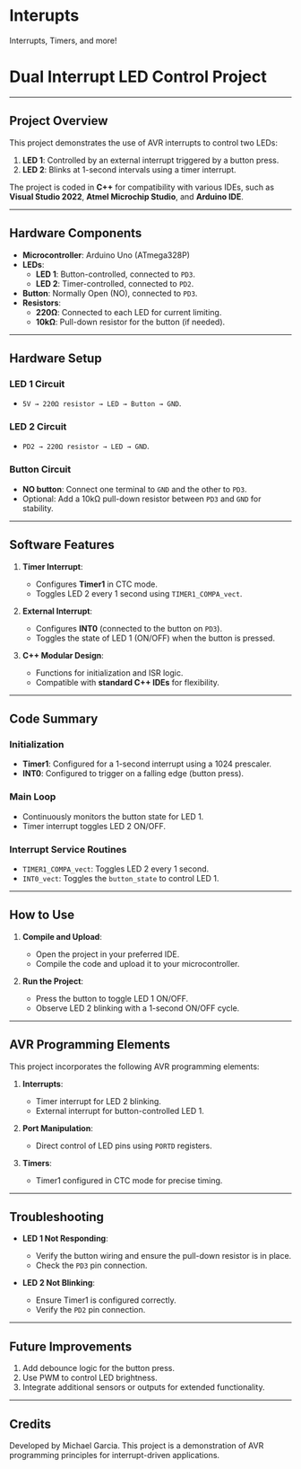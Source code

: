 # Interupts
Interrupts, Timers, and more!
# Dual Interrupt LED Control Project

---

## Project Overview
This project demonstrates the use of AVR interrupts to control two LEDs:
1. **LED 1**: Controlled by an external interrupt triggered by a button press.
2. **LED 2**: Blinks at 1-second intervals using a timer interrupt.

The project is coded in **C++** for compatibility with various IDEs, such as **Visual Studio 2022**, **Atmel Microchip Studio**, and **Arduino IDE**.

---

## Hardware Components
- **Microcontroller**: Arduino Uno (ATmega328P)
- **LEDs**:
  - **LED 1**: Button-controlled, connected to `PD3`.
  - **LED 2**: Timer-controlled, connected to `PD2`.
- **Button**: Normally Open (NO), connected to `PD3`.
- **Resistors**:
  - **220Ω**: Connected to each LED for current limiting.
  - **10kΩ**: Pull-down resistor for the button (if needed).

---

## Hardware Setup

### **LED 1 Circuit**
- `5V → 220Ω resistor → LED → Button → GND`.

### **LED 2 Circuit**
- `PD2 → 220Ω resistor → LED → GND`.

### **Button Circuit**
- **NO button**: Connect one terminal to `GND` and the other to `PD3`.
- Optional: Add a 10kΩ pull-down resistor between `PD3` and `GND` for stability.

---

## Software Features
1. **Timer Interrupt**:
   - Configures **Timer1** in CTC mode.
   - Toggles LED 2 every 1 second using `TIMER1_COMPA_vect`.

2. **External Interrupt**:
   - Configures **INT0** (connected to the button on `PD3`).
   - Toggles the state of LED 1 (ON/OFF) when the button is pressed.

3. **C++ Modular Design**:
   - Functions for initialization and ISR logic.
   - Compatible with **standard C++ IDEs** for flexibility.

---

## Code Summary

### **Initialization**
- **Timer1**: Configured for a 1-second interrupt using a 1024 prescaler.
- **INT0**: Configured to trigger on a falling edge (button press).

### **Main Loop**
- Continuously monitors the button state for LED 1.
- Timer interrupt toggles LED 2 ON/OFF.

### **Interrupt Service Routines**
- `TIMER1_COMPA_vect`: Toggles LED 2 every 1 second.
- `INT0_vect`: Toggles the `button_state` to control LED 1.

---

## How to Use
1. **Compile and Upload**:
   - Open the project in your preferred IDE.
   - Compile the code and upload it to your microcontroller.

2. **Run the Project**:
   - Press the button to toggle LED 1 ON/OFF.
   - Observe LED 2 blinking with a 1-second ON/OFF cycle.

---

## AVR Programming Elements
This project incorporates the following AVR programming elements:
1. **Interrupts**:
   - Timer interrupt for LED 2 blinking.
   - External interrupt for button-controlled LED 1.

2. **Port Manipulation**:
   - Direct control of LED pins using `PORTD` registers.

3. **Timers**:
   - Timer1 configured in CTC mode for precise timing.

---

## Troubleshooting
- **LED 1 Not Responding**:
  - Verify the button wiring and ensure the pull-down resistor is in place.
  - Check the `PD3` pin connection.

- **LED 2 Not Blinking**:
  - Ensure Timer1 is configured correctly.
  - Verify the `PD2` pin connection.

---

## Future Improvements
1. Add debounce logic for the button press.
2. Use PWM to control LED brightness.
3. Integrate additional sensors or outputs for extended functionality.

---

## Credits
Developed by Michael Garcia. This project is a demonstration of AVR programming principles for interrupt-driven applications.
